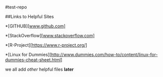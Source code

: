 #test-repo

##Links to Helpful Sites

*[GITHUB][www.github.com]

*[StackOverflow][www.stackoverflow.com]

*[R-Project][https://www.r-project.org/]

*[Linux for Dummies][http://www.dummies.com/how-to/content/linux-for-dummies-cheat-sheet.html]

we all add *other* helpful files **later**
